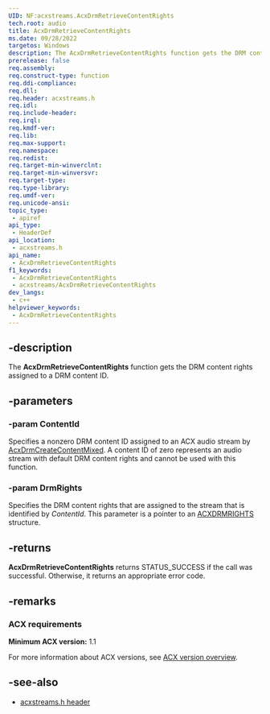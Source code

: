 ```yaml
---
UID: NF:acxstreams.AcxDrmRetrieveContentRights
tech.root: audio
title: AcxDrmRetrieveContentRights
ms.date: 09/28/2022
targetos: Windows
description: The AcxDrmRetrieveContentRights function gets the DRM content rights assigned to a DRM content ID.
prerelease: false
req.assembly: 
req.construct-type: function
req.ddi-compliance: 
req.dll: 
req.header: acxstreams.h
req.idl: 
req.include-header: 
req.irql: 
req.kmdf-ver: 
req.lib: 
req.max-support: 
req.namespace: 
req.redist: 
req.target-min-winverclnt: 
req.target-min-winversvr: 
req.target-type: 
req.type-library: 
req.umdf-ver: 
req.unicode-ansi: 
topic_type:
 - apiref
api_type:
 - HeaderDef
api_location:
 - acxstreams.h
api_name:
 - AcxDrmRetrieveContentRights
f1_keywords:
 - AcxDrmRetrieveContentRights
 - acxstreams/AcxDrmRetrieveContentRights
dev_langs:
 - c++
helpviewer_keywords:
 - AcxDrmRetrieveContentRights
---
```


## -description

The **AcxDrmRetrieveContentRights** function gets the DRM content rights assigned to a DRM content ID.

## -parameters

### -param ContentId

Specifies a nonzero DRM content ID assigned to an ACX audio stream by [AcxDrmCreateContentMixed](nf-acxstreams-acxdrmcreatecontentmixed.md). A content ID of zero represents an audio stream with default DRM content rights and cannot be used with this function.

### -param DrmRights

Specifies the DRM content rights that are assigned to the stream that is identified by *ContentId*. This parameter is a pointer to an [ACXDRMRIGHTS](ns-acxstreams-acxdrmrights.md) structure.

## -returns

**AcxDrmRetrieveContentRights** returns STATUS_SUCCESS if the call was successful. Otherwise, it returns an appropriate error code.

## -remarks

### ACX requirements

**Minimum ACX version:** 1.1

For more information about ACX versions, see [ACX version overview](/windows-hardware/drivers/audio/acx-version-overview).

## -see-also

- [acxstreams.h header](index.md)
